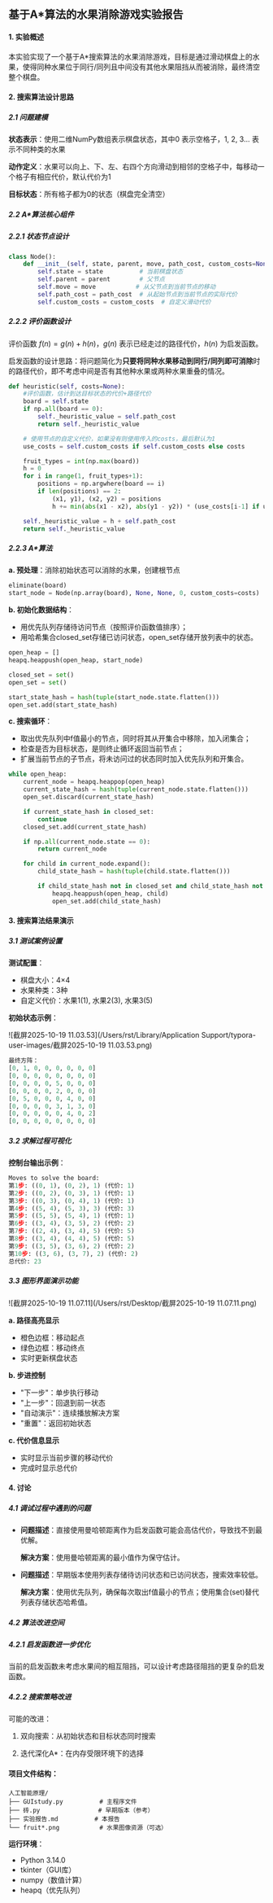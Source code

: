 ## 基于A*算法的水果消除游戏实验报告

#### 1. 实验概述

本实验实现了一个基于A*搜索算法的水果消除游戏，目标是通过滑动棋盘上的水果，使得同种水果位于同行/同列且中间没有其他水果阻挡从而被消除，最终清空整个棋盘。

#### 2. 搜索算法设计思路

##### 2.1 问题建模

**状态表示**：使用二维NumPy数组表示棋盘状态，其中0 表示空格子，1, 2, 3... 表示不同种类的水果

**动作定义**：水果可以向上、下、左、右四个方向滑动到相邻的空格子中，每移动一个格子有相应代价，默认代价为1

**目标状态**：所有格子都为0的状态（棋盘完全清空）

##### 2.2 A*算法核心组件

##### 2.2.1 状态节点设计

```python
class Node():
    def __init__(self, state, parent, move, path_cost, custom_costs=None):
        self.state = state          # 当前棋盘状态
        self.parent = parent        # 父节点
        self.move = move           # 从父节点到当前节点的移动
        self.path_cost = path_cost  # 从起始节点到当前节点的实际代价
        self.custom_costs = custom_costs  # 自定义滑动代价
```

##### 2.2.2 评价函数设计

评价函数 $f(n)=g(n)+h(n)$，$g(n)$ 表示已经走过的路径代价，$h(n)$ 为启发函数。

启发函数的设计思路：将问题简化为**只要将同种水果移动到同行/同列即可消除**时的路径代价，即不考虑中间是否有其他种水果或两种水果重叠的情况。

```python
def heuristic(self, costs=None):
    #评价函数，估计到达目标状态的代价+路径代价
    board = self.state
    if np.all(board == 0):
        self._heuristic_value = self.path_cost
        return self._heuristic_value

    # 使用节点的自定义代价，如果没有则使用传入的costs，最后默认为1    
    use_costs = self.custom_costs if self.custom_costs else costs

    fruit_types = int(np.max(board))
    h = 0
    for i in range(1, fruit_types+1):
        positions = np.argwhere(board == i)
        if len(positions) == 2:
            (x1, y1), (x2, y2) = positions
            h += min(abs(x1 - x2), abs(y1 - y2)) * (use_costs[i-1] if use_costs else 1)

    self._heuristic_value = h + self.path_cost
    return self._heuristic_value
```

##### 2.2.3 A*算法

**a. 预处理**：消除初始状态可以消除的水果，创建根节点

```python
eliminate(board)
start_node = Node(np.array(board), None, None, 0, custom_costs=costs)
```

**b. 初始化数据结构**：

- 用优先队列存储待访问节点（按照评价函数值排序）；
- 用哈希集合closed_set存储已访问状态，open_set存储开放列表中的状态。

```python
open_heap = []
heapq.heappush(open_heap, start_node)

closed_set = set()
open_set = set()  

start_state_hash = hash(tuple(start_node.state.flatten()))
open_set.add(start_state_hash)
```

**c. 搜索循环**：

- 取出优先队列中f值最小的节点，同时将其从开集合中移除，加入闭集合；
- 检查是否为目标状态，是则终止循环返回当前节点；
- 扩展当前节点的子节点，将未访问过的状态同时加入优先队列和开集合。

```python
while open_heap:
    current_node = heapq.heappop(open_heap)
    current_state_hash = hash(tuple(current_node.state.flatten()))
    open_set.discard(current_state_hash)

    if current_state_hash in closed_set:
        continue
    closed_set.add(current_state_hash)

    if np.all(current_node.state == 0):
        return current_node

    for child in current_node.expand():
        child_state_hash = hash(tuple(child.state.flatten()))

        if child_state_hash not in closed_set and child_state_hash not in open_set:
            heapq.heappush(open_heap, child)
            open_set.add(child_state_hash)
```

#### 3. 搜索算法结果演示

##### 3.1 测试案例设置

**测试配置**：
- 棋盘大小：4×4
- 水果种类：3种
- 自定义代价：水果1(1), 水果2(3), 水果3(5)

**初始状态示例**：

![截屏2025-10-19 11.03.53](/Users/rst/Library/Application Support/typora-user-images/截屏2025-10-19 11.03.53.png)

```python
最终方阵：
[0, 1, 0, 0, 0, 0, 0, 0]
[0, 0, 0, 0, 0, 0, 0, 0]
[0, 0, 0, 0, 5, 0, 0, 0]
[0, 0, 0, 0, 2, 0, 0, 0]
[0, 5, 0, 0, 0, 4, 0, 0]
[0, 0, 0, 0, 3, 1, 3, 0]
[0, 0, 0, 0, 0, 4, 0, 2]
[0, 0, 0, 0, 0, 0, 0, 0]
```

##### 3.2 求解过程可视化

**控制台输出示例**：

```python
Moves to solve the board:
第1步: ((0, 1), (0, 2), 1) (代价: 1)
第2步: ((0, 2), (0, 3), 1) (代价: 1)
第3步: ((0, 3), (0, 4), 1) (代价: 1)
第4步: ((5, 4), (5, 3), 3) (代价: 3)
第5步: ((5, 5), (5, 4), 1) (代价: 1)
第6步: ((3, 4), (3, 5), 2) (代价: 2)
第7步: ((2, 4), (3, 4), 5) (代价: 5)
第8步: ((3, 4), (4, 4), 5) (代价: 5)
第9步: ((3, 5), (3, 6), 2) (代价: 2)
第10步: ((3, 6), (3, 7), 2) (代价: 2)
总代价: 23
```

##### 3.3 图形界面演示功能

![截屏2025-10-19 11.07.11](/Users/rst/Desktop/截屏2025-10-19 11.07.11.png)

**a. 路径高亮显示**

- 橙色边框：移动起点
- 绿色边框：移动终点
- 实时更新棋盘状态

**b. 步进控制**

- "下一步"：单步执行移动
- "上一步"：回退到前一状态
- "自动演示"：连续播放解决方案
- "重置"：返回初始状态

**c. 代价信息显示**

- 实时显示当前步骤的移动代价
- 完成时显示总代价

#### 4. 讨论

##### 4.1 调试过程中遇到的问题

- **问题描述**：直接使用曼哈顿距离作为启发函数可能会高估代价，导致找不到最优解。

  **解决方案**：使用曼哈顿距离的最小值作为保守估计。

- **问题描述**：早期版本使用列表存储待访问状态和已访问状态，搜索效率较低。

  **解决方案**：使用优先队列，确保每次取出f值最小的节点；使用集合(set)替代列表存储状态哈希值。

##### 4.2 算法改进空间

##### 4.2.1 启发函数进一步优化

当前的启发函数未考虑水果间的相互阻挡，可以设计考虑路径阻挡的更复杂的启发函数。

##### 4.2.2 搜索策略改进

可能的改进：
1. 双向搜索：从初始状态和目标状态同时搜索

2. 迭代深化A*：在内存受限环境下的选择

   

#### **项目文件结构**：

```
人工智能原理/
├── GUIstudy.py          # 主程序文件
├── 砖.py                # 早期版本（参考）
├── 实验报告.md          # 本报告
└── fruit*.png           # 水果图像资源（可选）
```

**运行环境**：
- Python 3.14.0
- tkinter（GUI库）
- numpy（数值计算）
- heapq（优先队列）